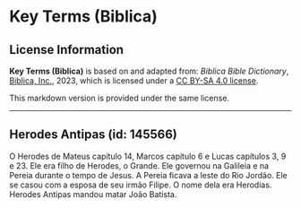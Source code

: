 # Key Terms (Biblica)

## License Information

**Key Terms (Biblica)** is based on and adapted from: _Biblica Bible Dictionary_, [Biblica, Inc.](https://www.biblica.com/), 2023, which is licensed under a [CC BY-SA 4.0 license](https://creativecommons.org/licenses/by-sa/4.0/legalcode.en).

This markdown version is provided under the same license.



--------------------------------

## Herodes Antipas (id: 145566)

O Herodes de Mateus capítulo 14, Marcos capítulo 6 e Lucas capítulos 3, 9 e 23\. Ele era filho de Herodes, o Grande. Ele governou na Galileia e na Pereia durante o tempo de Jesus. A Pereia ficava a leste do Rio Jordão. Ele se casou com a esposa de seu irmão Filipe. O nome dela era Herodias. Herodes Antipas mandou matar João Batista.


